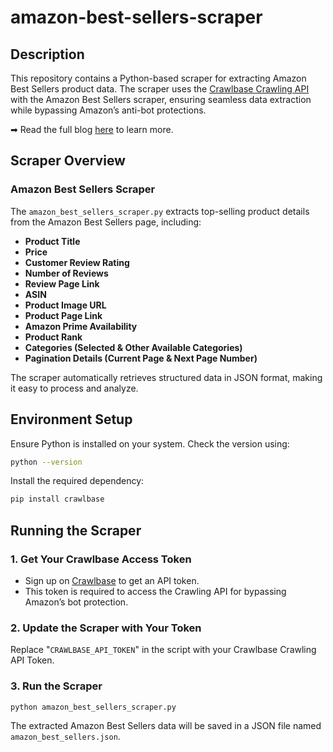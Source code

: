 # amazon-best-sellers-scraper

## Description

This repository contains a Python-based scraper for extracting Amazon Best Sellers product data. The scraper uses the [Crawlbase Crawling API](https://crawlbase.com/crawling-api-avoid-captchas-blocks) with the Amazon Best Sellers scraper, ensuring seamless data extraction while bypassing Amazon’s anti-bot protections.

➡ Read the full blog [here](https://crawlbase.com/blog/scrape-amazon-best-sellers/) to learn more.

## Scraper Overview

### Amazon Best Sellers Scraper

The `amazon_best_sellers_scraper.py` extracts top-selling product details from the Amazon Best Sellers page, including:

- **Product Title**
- **Price**
- **Customer Review Rating**
- **Number of Reviews**
- **Review Page Link**
- **ASIN**
- **Product Image URL**
- **Product Page Link**
- **Amazon Prime Availability**
- **Product Rank**
- **Categories (Selected & Other Available Categories)**
- **Pagination Details (Current Page & Next Page Number)**

The scraper automatically retrieves structured data in JSON format, making it easy to process and analyze.

## Environment Setup

Ensure Python is installed on your system. Check the version using:

```bash
python --version
```

Install the required dependency:

```bash
pip install crawlbase
```

## Running the Scraper

### 1. Get Your Crawlbase Access Token

- Sign up on [Crawlbase](https://crawlbase.com/signup) to get an API token.
- This token is required to access the Crawling API for bypassing Amazon’s bot protection.

### 2. Update the Scraper with Your Token

Replace "`CRAWLBASE_API_TOKEN`" in the script with your Crawlbase Crawling API Token.

### 3. Run the Scraper

```bash
python amazon_best_sellers_scraper.py
```

The extracted Amazon Best Sellers data will be saved in a JSON file named `amazon_best_sellers.json`.
